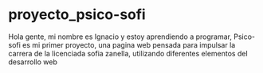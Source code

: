 # proyecto_psico-sofi 
Hola gente, mi nombre es Ignacio y estoy aprendiendo a programar,
Psico-sofi es mi primer proyecto,
una pagina web pensada para impulsar la carrera de la licenciada sofia zanella,
utilizando diferentes elementos del desarrollo web
